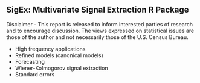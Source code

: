 ## SigEx: Multivariate Signal Extraction R Package

Disclaimer - This report is released to inform interested parties of research and
to encourage discussion. The views expressed on statistical issues
are those of the author and not necessarily those of the U.S.
Census Bureau.


- High frequency applications
- Refined models (canonical models)
- Forecasting
- Wiener-Kolmogorov signal extraction
- Standard errors

